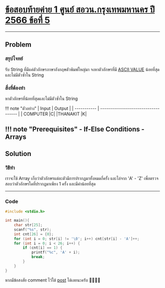 # [ข้อสอบท้ายค่าย 1 ศูนย์ สอวน.กรุงเทพมหานคร ปี 2566 ข้อที่ 5](https://grader.gchan.moe/problemset/c1_bkk66_5)

---

## Problem

### สรุปโจทย์

รับ String ที่มีแค่ตัวอักษรภาษาอังกฤษตัวพิมพ์ใหญ่มา จงหาตัวอักษรที่มี [ASCII VALUE](https://www.ascii-code.com/) น้อยที่สุดและไม่มีตัวซ้ำใน String

### สิ่งที่ต้องทำ

หาตัวอักษรที่น้อยที่สุดและไม่มีตัวซ้ำใน String

!!! note "ตัวอย่าง"
    | Input      | Output                          |
    | ----------- | ------------------------------------ |
    | COMPUTER    |C|
    |THANAKIT     |K|

!!! note "Prerequisites"
    - If-Else Conditions
    - Arrays
---

## Solution

### วิธีทำ

เราจะใช้ Array เก็บว่าตัวอักษรแต่ละตัวมีการปรากฏมาทั้งหมดกี่ครั้ง และไล่จาก 'A' - 'Z' เพื่อตรวจสอบว่าตัวอักษรใดที่ปรากฏมาเพียง 1 ครั้ง และมีค่าน้อยที่สุด

---

### Code

```cpp title="posn1_66_bkk_p5.cpp"
#include <stdio.h>

int main(){
    char str[25];
    scanf("%s", str);
    int cnt[26] = {0};
    for (int i = 0; str[i] != '\0'; i++) cnt[str[i] - 'A']++;
    for (int i = 0; i < 26; i++) {
        if (cnt[i] == 1) {
            printf("%c", 'A' + i);
            break;
        }
    }
}
```

หากมีข้อสงสัย comment ไว้ใต้ [post]() ได้เลยนะครับ 🙇‍♂️🙇‍♂️
